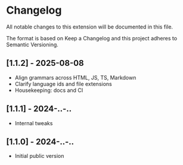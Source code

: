 # Changelog

All notable changes to this extension will be documented in this file.

The format is based on Keep a Changelog and this project adheres to Semantic Versioning.

## [1.1.2] - 2025-08-08
- Align grammars across HTML, JS, TS, Markdown
- Clarify language ids and file extensions
- Housekeeping: docs and CI

## [1.1.1] - 2024-..-..
- Internal tweaks

## [1.1.0] - 2024-..-..
- Initial public version
